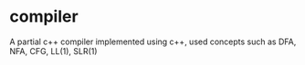# compiler
A partial c++ compiler implemented using c++, used concepts such as DFA, NFA, CFG, LL(1), SLR(1)
